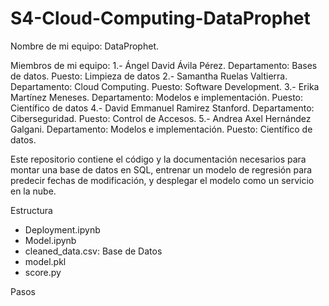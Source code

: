 # S4-Cloud-Computing-DataProphet

Nombre de mi equipo: DataProphet.

Miembros de mi equipo:
1.- Ángel David Ávila Pérez. Departamento: Bases de datos. Puesto: Limpieza de datos
2.- Samantha Ruelas Valtierra. Departamento: Cloud Computing. Puesto: Software Development.
3.- Erika Martínez Meneses. Departamento: Modelos e implementación. Puesto: Científico de datos
4.- David Emmanuel Ramirez Stanford. Departamento: Ciberseguridad. Puesto: Control de Accesos.
5.- Andrea Axel Hernández Galgani. Departamento: Modelos e implementación. Puesto: Científico de datos.

Este repositorio contiene el código y la documentación necesarios para montar una base de datos en SQL, entrenar un modelo de regresión para predecir fechas de modificación, y desplegar el modelo como un servicio en la nube.

Estructura

- Deployment.ipynb
- Model.ipynb
- cleaned_data.csv: Base de Datos
- model.pkl
- score.py

Pasos

